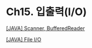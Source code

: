 # Ch15. 입출력(I/O)

[[JAVA] Scanner, BufferedReader](Ch15%20%E1%84%8B%E1%85%B5%E1%86%B8%E1%84%8E%E1%85%AE%E1%86%AF%E1%84%85%E1%85%A7%E1%86%A8(I%20O)%206604ac2f077a4d399fc9e31a70a8649c/%5BJAVA%5D%20Scanner,%20BufferedReader%20aa02d8b5f4194c5e84a2c8912067eaa6.md)

[[JAVA] File I/O](Ch15%20%E1%84%8B%E1%85%B5%E1%86%B8%E1%84%8E%E1%85%AE%E1%86%AF%E1%84%85%E1%85%A7%E1%86%A8(I%20O)%206604ac2f077a4d399fc9e31a70a8649c/%5BJAVA%5D%20File%20I%20O%20d4723f7bc77845c5a7ae4b620c2a9b83.md)